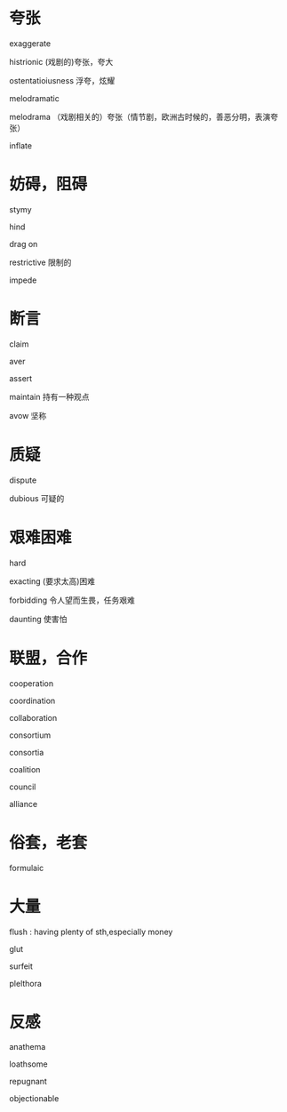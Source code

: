 # 夸张

exaggerate

histrionic (戏剧的)夸张，夸大

ostentatioiusness 浮夸，炫耀

melodramatic  

melodrama （戏剧相关的）夸张（情节剧，欧洲古时候的，善恶分明，表演夸张）

inflate

# 妨碍，阻碍

stymy

hind

drag on

restrictive 限制的

impede

# 断言

claim

aver

assert

maintain 持有一种观点

avow 坚称

# 质疑

dispute

dubious 可疑的

# 艰难困难

hard

exacting (要求太高)困难

forbidding 令人望而生畏，任务艰难

daunting 使害怕 

# 联盟，合作

cooperation

coordination

collaboration

consortium

consortia

coalition

council

alliance

# 俗套，老套

formulaic

# 大量

flush : having plenty of sth,especially money

glut

surfeit

plelthora

# 反感

anathema

loathsome

repugnant

objectionable

